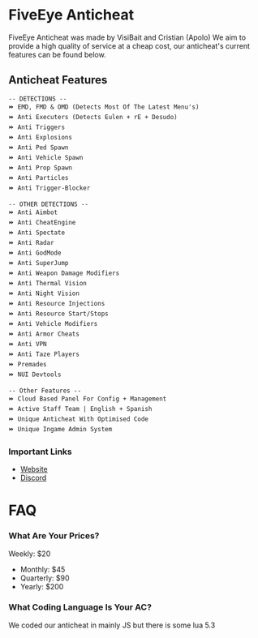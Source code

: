 # FiveEye Anticheat
FiveEye Anticheat was made by VisiBait and Cristian (Apolo) We aim to provide a high quality of service at a cheap cost, our anticheat's current features can be found below.

  

## Anticheat Features 
```
-- DETECTIONS --
⏩ EMD, FMD & OMD (Detects Most Of The Latest Menu's)
⏩ Anti Executers (Detects Eulen + rE + Desudo)
⏩ Anti Triggers
⏩ Anti Explosions
⏩ Anti Ped Spawn
⏩ Anti Vehicle Spawn
⏩ Anti Prop Spawn
⏩ Anti Particles
⏩ Anti Trigger-Blocker

-- OTHER DETECTIONS --
⏩ Anti Aimbot
⏩ Anti CheatEngine
⏩ Anti Spectate
⏩ Anti Radar
⏩ Anti GodMode
⏩ Anti SuperJump
⏩ Anti Weapon Damage Modifiers
⏩ Anti Thermal Vision
⏩ Anti Night Vision
⏩ Anti Resource Injections
⏩ Anti Resource Start/Stops
⏩ Anti Vehicle Modifiers
⏩ Anti Armor Cheats
⏩ Anti VPN
⏩ Anti Taze Players
⏩ Premades
⏩ NUI Devtools

-- Other Features --
⏩ Cloud Based Panel For Config + Management
⏩ Active Staff Team | English + Spanish
⏩ Unique Anticheat With Optimised Code
⏩ Unique Ingame Admin System
```


### Important Links
- [Website](https://fiveeyeac.com)
- [Discord](https://discord.gg/65JQJZ5v3Q)


# FAQ

### What Are Your Prices?
Weekly: $20
- Monthly: $45
- Quarterly: $90
- Yearly: $200

### What Coding Language Is Your AC?

We coded our anticheat in mainly JS but there is some lua 5.3

